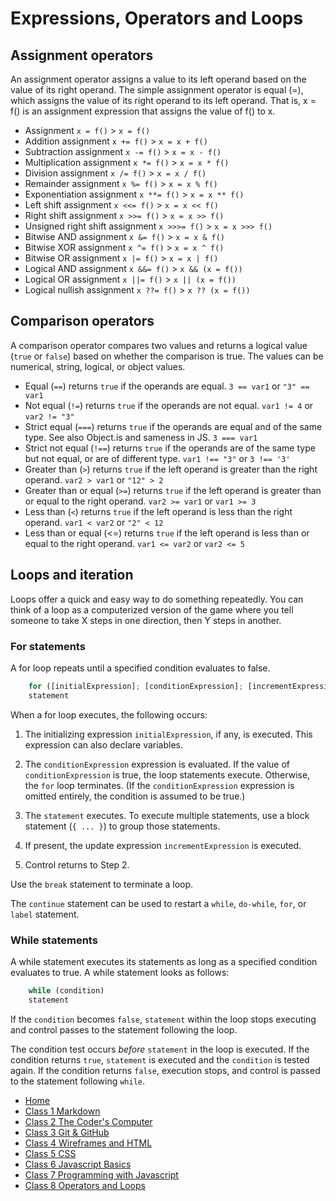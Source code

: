 # Expressions, Operators and Loops

## Assignment operators

An assignment operator assigns a value to its left operand based on the value of its right operand. The simple assignment operator is equal (=), which assigns the value of its right operand to its left operand. That is, x = f() is an assignment expression that assigns the value of f() to x.

- Assignment `x = f()` >  `x = f()`
- Addition assignment `x += f()` > `x = x + f()`
- Subtraction assignment `x -= f()` > `x = x - f()`
- Multiplication assignment `x *= f()` > `x = x * f()`
- Division assignment `x /= f()` > `x = x / f()`
- Remainder assignment `x %= f()` > `x = x % f()`
- Exponentiation assignment `x **= f()` > `x = x ** f()`
- Left shift assignment `x <<= f()` > `x = x << f()`
- Right shift assignment `x >>= f()` > `x = x >> f()`
- Unsigned right shift assignment `x >>>= f()` > `x = x >>> f()`
- Bitwise AND assignment `x &= f()` > `x = x & f()`
- Bitwise XOR assignment `x ^= f()` > `x = x ^ f()`
- Bitwise OR assignment `x |= f()` > `x = x | f()`
- Logical AND assignment `x &&= f()` > `x && (x = f())`
- Logical OR assignment `x ||= f()` > `x || (x = f())`
- Logical nullish assignment `x ??= f()` > `x ?? (x = f())`

## Comparison operators

A comparison operator compares two values and returns a logical value (`true` or `false`) based on whether the comparison is true. The values can be numerical, string, logical, or object values.

- Equal (`==`) returns `true` if the operands are equal. `3 == var1` or `"3" == var1`
- Not equal (`!=`) returns `true` if the operands are not equal. `var1 != 4` or `var2 != "3"`
- Strict equal (`===`) returns `true` if the operands are equal and of the same type. See also Object.is and sameness in JS. `3 === var1`
- Strict not equal (`!==`) returns `true` if the operands are of the same type but not equal, or are of different type. `var1 !== "3"` or `3 !== '3'`
- Greater than (`>`) returns `true` if the left operand is greater than the right operand. `var2 > var1` or `"12" > 2`
- Greater than or equal (`>=`) returns `true` if the left operand is greater than or equal to the right operand. `var2 >= var1` or `var1 >= 3`
- Less than (`<`) returns `true` if the left operand is less than the right operand. `var1 < var2` or `"2" < 12`
- Less than or equal (<=) returns `true` if the left operand is less than or equal to the right operand. `var1 <= var2` or `var2 <= 5`

## Loops and iteration

Loops offer a quick and easy way to do something repeatedly. You can think of a loop as a computerized version of the game where you tell someone to take X steps in one direction, then Y steps in another.

### For statements

A for loop repeats until a specified condition evaluates to false.

```javascript
    for ([initialExpression]; [conditionExpression]; [incrementExpression])
    statement
```

When a for loop executes, the following occurs:

1. The initializing expression `initialExpression`, if any, is executed. This expression can also declare variables.

2. The `conditionExpression` expression is evaluated. If the value of `conditionExpression` is true, the loop statements execute. Otherwise, the `for` loop terminates. (If the `conditionExpression` expression is omitted entirely, the condition is assumed to be true.)

3. The `statement` executes. To execute multiple statements, use a block statement (`{ ... }`) to group those statements.

4. If present, the update expression `incrementExpression` is executed.

5. Control returns to Step 2.

Use the `break` statement to terminate a loop.

The `continue` statement can be used to restart a `while`, `do-while`, `for`, or `label` statement.

### While statements

A while statement executes its statements as long as a specified condition evaluates to true. A while statement looks as follows:

```javascript
    while (condition)
    statement
```

If the `condition` becomes `false`, `statement` within the loop stops executing and control passes to the statement following the loop.

The condition test occurs *before* `statement` in the loop is executed. If the condition returns `true`, `statement` is executed and the `condition` is tested again. If the condition returns `false`, execution stops, and control is passed to the statement following `while`.

- [Home](README.md)
- [Class 1 Markdown](102class1.md)
- [Class 2 The Coder's Computer](102class2.md)
- [Class 3 Git & GitHub](102class3.md)
- [Class 4 Wireframes and HTML](102class4.md)
- [Class 5 CSS](102class5.md)
- [Class 6 Javascript Basics](102class6.md)
- [Class 7 Programming with Javascript](102class7.md)
- [Class 8 Operators and Loops](102class8.md)
